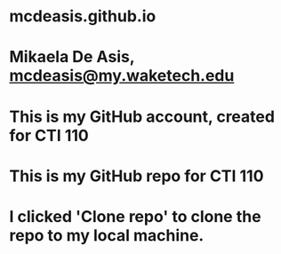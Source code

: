 # mcdeasis.github.io
# Mikaela De Asis, mcdeasis@my.waketech.edu
# This is my GitHub account, created for CTI 110
# This is my GitHub repo for CTI 110
# I clicked 'Clone repo' to clone the repo to my local machine.